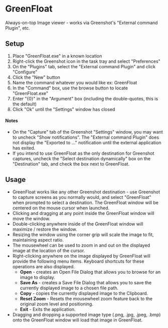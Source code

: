 # GreenFloat
Always-on-top Image viewer - works via Greenshot's "External command Plugin", etc.

## Setup
1. Place "GreenFloat.exe" in a known location
2. Right-click the Greenshot icon in the task tray and select "Preferences"
3. On the "Plugins" tab, select the "External command Plugin" and click "Configure"
4. Click the "New" button
5. Name the command whatever you would like ex: GreenFloat
6. In the "Command" box, use the browse button to locate "GreenFloat.exe"
7. Enter "{0}" in the "Argument" box (including the double-quotes, this is the default)
8. Click "Ok" until the "Settings" window has closed

#### Notes
- On the "Capture" tab of the Greenshot "Settings" window, you may want to uncheck "Show notifications". The "External command Plugin" does not display the "Exported to ..." notification until the external application has exited.
- If you intend to use GreenFloat as the only destination for Greenshot captures, uncheck the "Select destination dynamically" box on the "Destination" tab, and check the box next to GreenFloat.

## Usage
- GreenFloat works like any other Greenshot destination - use Greenshot to capture screens as you normally would, and select "GreenFloat" when prompted to select a destination. The GreenFloat window will be centered on the mouse cursor when launched.
- Clicking and dragging at any point inside the GreenFloat window will move the window.
- Double-clicking anywhere inside of the GreenFloat window will maximize / restore the window. 
- Resizing the window using the corner grip will scale the image to fit, maintaining aspect ratio.
- The mousewheel can be used to zoom in and out on the displayed image at the location of the cursor.
- Right-clicking anywhere on the image displayed by GreenFloat will provide the following menu items. Keyboard shortcuts for these operations are also displayed.
	- **Open** - creates an Open File Dialog that allows you to browse for an image to display.
	- **Save As** - creates a Save File Dialog that allows you to save the currently displayed image to a chosen file path.
	- **Copy** - copies the currently displayed image to the Clipboard.
	- **Reset Zoom** - Resets the mousewheel zoom feature back to the original zoom level and positioning.
	- **Exit** - Exits the application.
- Dragging and dropping a supported image type (.png, .jpg, .jpeg, .bmp) onto the GreenFloat window will load that image in GreenFloat.

